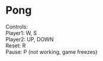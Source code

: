 # Pong
Controls:<br/>
Player1: W, S<br/>
Player2: UP, DOWN<br/>
Reset: R<br/>
Pause: P (not working, game freezes)

